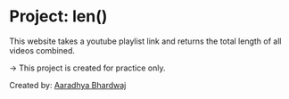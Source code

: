 # Project: len()

This website takes a youtube playlist link and returns the total length of all videos combined.

-> This project is created for practice only.

Created by: [Aaradhya Bhardwaj]('https://github.com/Aaradhya-Bhardwaj')
